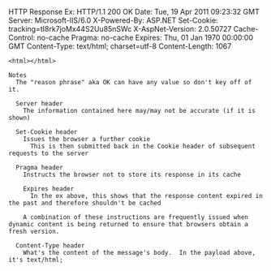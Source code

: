 HTTP Response
  Ex:
    HTTP/1.1 200 OK
    Date: Tue, 19 Apr 2011 09:23:32 GMT
    Server: Microsoft-IIS/6.0
    X-Powered-By: ASP.NET
    Set-Cookie: tracking=tI8rk7joMx44S2Uu85nSWc
    X-AspNet-Version: 2.0.50727
    Cache-Control: no-cache
    Pragma: no-cache
    Expires: Thu, 01 Jan 1970 00:00:00 GMT
    Content-Type: text/html; charset=utf-8
    Content-Length: 1067

    <html></html>

    Notes
      The "reason phrase" aka OK can have any value so don't key off of it.

      Server header
        The information contained here may/may not be accurate (if it is shown)

      Set-Cookie header
        Issues the browser a further cookie
          This is then submitted back in the Cookie header of subsequent requests to the server

      Pragma header
        Instructs the browser not to store its response in its cache

        Expires header
          In the ex above, this shows that the response content expired in the past and therefore shouldn't be cached

        A combination of these instructions are frequently issued when dynamic content is being returned to ensure that browsers obtain a fresh version.

      Content-Type header
        What's the content of the message's body.  In the payload above, it's text/html;
                    
